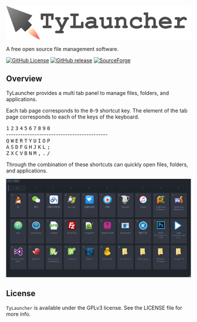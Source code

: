 ![TyLauncher-logo](https://raw.githubusercontent.com/luckytianyiyan/TyLauncher/develop/README_IMAGES/tylauncher-logo.png)

A free open source file management software.

[![GitHub License](https://img.shields.io/github/license/luckytianyiyan/tylauncher.svg)](http://www.gnu.org/licenses/gpl-3.0.html)
[![GitHub release](https://img.shields.io/github/release/luckytianyiyan/TyLauncher.svg)](https://github.com/luckytianyiyan/TyLauncher/releases/latest)
[![SourceForge](https://img.shields.io/sourceforge/dt/TyLauncher.svg)](http://sourceforge.net/projects/tylauncher/files/)

## Overview

TyLauncher provides a multi tab panel to manage files, folders, and applications.

Each tab page corresponds to the <kbd>0</kbd>-<kbd>9</kbd> shortcut key.
The element of the tab page corresponds to each of the keys of the keyboard.

<span><kbd>1</kbd>&nbsp;<kbd>2</kbd>&nbsp;<kbd>3</kbd>&nbsp;<kbd>4</kbd>&nbsp;<kbd>5</kbd>&nbsp;<kbd>6</kbd>&nbsp;<kbd>7</kbd>&nbsp;<kbd>8</kbd>&nbsp;<kbd>9</kbd>&nbsp;<kbd>0</kbd><br />
-------------------------------------------<br />
<kbd>Q</kbd>&nbsp;<kbd>W</kbd>&nbsp;<kbd>E</kbd>&nbsp;<kbd>R</kbd>&nbsp;<kbd>T</kbd>&nbsp;<kbd>Y</kbd>&nbsp;<kbd>U</kbd>&nbsp;<kbd>I</kbd>&nbsp;<kbd>O</kbd>&nbsp;<kbd>P</kbd><br />
<kbd>A</kbd>&nbsp;<kbd>S</kbd>&nbsp;<kbd>D</kbd>&nbsp;<kbd>F</kbd>&nbsp;<kbd>G</kbd>&nbsp;<kbd>H</kbd>&nbsp;<kbd>J</kbd>&nbsp;<kbd>K</kbd>&nbsp;<kbd>L</kbd>&nbsp;<kbd>;</kbd><br />
<kbd>Z</kbd>&nbsp;<kbd>X</kbd>&nbsp;<kbd>C</kbd>&nbsp;<kbd>V</kbd>&nbsp;<kbd>B</kbd>&nbsp;<kbd>N</kbd>&nbsp;<kbd>M</kbd>&nbsp;<kbd>,</kbd>&nbsp;<kbd>.</kbd>&nbsp;<kbd>/</kbd></span>

Through the combination of these shortcuts can quickly open files, folders, and applications.

![TyLauncher-MainInterface](https://raw.githubusercontent.com/luckytianyiyan/TyLauncher/develop/README_IMAGES/TyLauncher-MainInterface.png)

## License

`TyLauncher` is available under the GPLv3 license. See the LICENSE file for more info.
